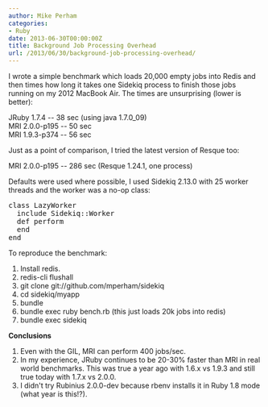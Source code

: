 ```yaml
---
author: Mike Perham
categories:
- Ruby
date: 2013-06-30T00:00:00Z
title: Background Job Processing Overhead
url: /2013/06/30/background-job-processing-overhead/
---
```


I wrote a simple benchmark which loads 20,000 empty jobs into Redis and then times how long it takes one Sidekiq process to finish those jobs running on my 2012 MacBook Air. The times are unsurprising (lower is better):  
<!--more-->

  
JRuby 1.7.4 -- 38 sec (using java 1.7.0_09)  
MRI 2.0.0-p195 -- 50 sec  
MRI 1.9.3-p374 -- 56 sec

Just as a point of comparison, I tried the latest version of Resque too:

MRI 2.0.0-p195 -- 286 sec (Resque 1.24.1, one process)

Defaults were used where possible, I used Sidekiq 2.13.0 with 25 worker threads and the worker was a no-op class:

<pre lang="ruby">class LazyWorker
  include Sidekiq::Worker
  def perform
  end
end
</pre>

To reproduce the benchmark:

1. Install redis.  
2. redis-cli flushall  
3. git clone git://github.com/mperham/sidekiq  
4. cd sidekiq/myapp  
5. bundle  
6. bundle exec ruby bench.rb (this just loads 20k jobs into redis)  
7. bundle exec sidekiq

**Conclusions**

1. Even with the GIL, MRI can perform 400 jobs/sec.  
2. In my experience, JRuby continues to be 20-30% faster than MRI in real world benchmarks. This was true a year ago with 1.6.x vs 1.9.3 and still true today with 1.7.x vs 2.0.0.  
3. I didn't try Rubinius 2.0.0-dev because rbenv installs it in Ruby 1.8 mode (what year is this!?).
